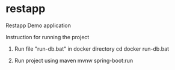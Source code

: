 # restapp
Restapp Demo application


Instruction for running the project

1. Run file "run-db.bat" in docker directory
cd docker
run-db.bat

2. Run project using maven
mvnw spring-boot:run
